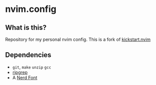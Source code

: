 # nvim.config

## What is this?

Repository for my personal nvim config.
This is a fork of [kickstart.nvim](https://github.com/nvim-lua/kickstart.nvim)

## Dependencies

- `git`, `make` `unzip` `gcc`
- [ripgrep](https://github.com/BurntSushi/ripgrep#installation)
- A [Nerd Font](https://www.nerdfonts.com/)


